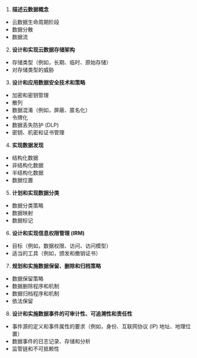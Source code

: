 1. **描述云数据概念**
- 云数据生命周期阶段
- 数据分散
- 数据流
2. **设计和实现云数据存储架构**
- 存储类型（例如，长期、临时、原始存储）
- 对存储类型的威胁 
3. **设计和应用数据安全技术和策略**
- 加密和密钥管理
- 散列
- 数据混淆（例如，屏蔽、匿名化）
- 令牌化
- 数据丢失防护 (DLP)
- 密钥、机密和证书管理
4. **实现数据发现**
- 结构化数据
- 非结构化数据
- 半结构化数据
- 数据位置
5. **计划和实现数据分类**
- 数据分类策略
- 数据映射
- 数据标记
6. **设计和实现信息权限管理 (IRM)**
- 目标（例如，数据权限、访问、访问模型）
- 适当的工具（例如，颁发和撤销证书）
7. **规划和实施数据保留、删除和归档策略**
- 数据保留策略
- 数据删除程序和机制
- 数据归档程序和机制
- 依法保留
8. **设计和实施数据事件的可审计性、可追溯性和责任性**
- 事件源的定义和事件属性的要求（例如，身份、互联网协议 (IP) 地址、地理位置）
- 数据事件的日志记录、存储和分析
- 监管链和不可抵赖性
